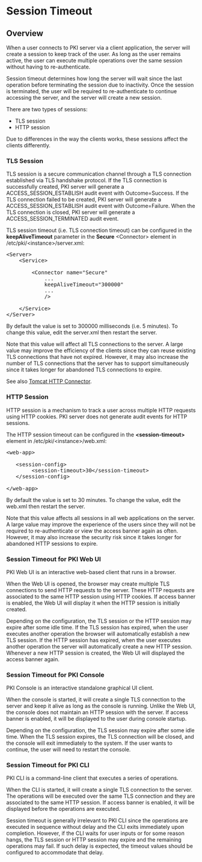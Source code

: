 Session Timeout
===============

## Overview

When a user connects to PKI server via a client application, the server will create a session to keep track of the user.
As long as the user remains active, the user can execute multiple operations over the same session without having to re-authenticate.

Session timeout determines how long the server will wait since the last operation before terminating the session due to inactivity.
Once the session is terminated, the user will be required to re-authenticate to continue accessing the server, and the server will create a new session.

There are two types of sessions:
* TLS session
* HTTP session

Due to differences in the way the clients works, these sessions affect the clients differently.

### TLS Session

TLS session is a secure communication channel through a TLS connection established via TLS handshake protocol.
If the TLS connection is successfully created, PKI server will generate a ACCESS_SESSION_ESTABLISH audit event with Outcome=Success.
If the TLS connection failed to be created, PKI server will generate a ACCESS_SESSION_ESTABLISH audit event with Outcome=Failure.
When the TLS connection is closed, PKI server will generate a ACCESS_SESSION_TERMINATED audit event.

TLS session timeout (i.e. TLS connection timeout) can be configured in the **keepAliveTimeout** parameter in the **Secure** &lt;Connector&gt; element in /etc/pki/&lt;instance&gt;/server.xml:

<pre>
&lt;Server&gt;
    &lt;Service&gt;

        &lt;Connector name="Secure"
            ...
            keepAliveTimeout="300000"
            ...
            /&gt;

    &lt;/Service&gt;
&lt;/Server&gt;
</pre>

By default the value is set to 300000 milliseconds (i.e. 5 minutes).
To change this value, edit the server.xml then restart the server.

Note that this value will affect all TLS connections to the server.
A large value may improve the efficiency of the clients since they can reuse existing TLS connections that have not expired.
However, it may also increase the number of TLS connections that the server has to support simultaneously since it takes longer for abandoned TLS connections to expire.

See also [Tomcat HTTP Connector](https://tomcat.apache.org/tomcat-8.5-doc/config/http.html).

### HTTP Session

HTTP session is a mechanism to track a user across multiple HTTP requests using HTTP cookies.
PKI server does not generate audit events for HTTP sessions.

The HTTP session timeout can be configured in the **&lt;session-timeout&gt;** element in /etc/pki/&lt;instance&gt;/web.xml:

<pre>
&lt;web-app&gt;

   &lt;session-config&gt;
        &lt;session-timeout&gt;30&lt;/session-timeout&gt;
   &lt;/session-config&gt;

&lt;/web-app&gt;
</pre>

By default the value is set to 30 minutes.
To change the value, edit the web.xml then restart the server.

Note that this value affects all sessions in all web applications on the server.
A large value may improve the experience of the users since they will not be required to re-authenticate or view the access banner again as often.
However, it may also increase the security risk since it takes longer for abandoned HTTP sessions to expire.

### Session Timeout for PKI Web UI

PKI Web UI is an interactive web-based client that runs in a browser.

When the Web UI is opened, the browser may create multiple TLS connections to send HTTP requests to the server.
These HTTP requests are associated to the same HTTP session using HTTP cookies.
If access banner is enabled, the Web UI will display it when the HTTP session is initially created.

Depending on the configuration, the TLS session or the HTTP session may expire after some idle time.
If the TLS session has expired, when the user executes another operation the browser will automatically establish a new TLS session.
If the HTTP session has expired, when the user executes another operation the server will automatically create a new HTTP session.
Whenever a new HTTP session is created, the Web UI will displayed the access banner again.

### Session Timeout for PKI Console

PKI Console is an interactive standalone graphical UI client.

When the console is started, it will create a single TLS connection to the server and keep it alive as long as the console is running.
Unlike the Web UI, the console does not maintain an HTTP session with the server.
If access banner is enabled, it will be displayed to the user during console startup.

Depending on the configuration, the TLS session may expire after some idle time.
When the TLS session expires, the TLS connection will be closed, and the console will exit immediately to the system.
If the user wants to continue, the user will need to restart the console.

### Session Timeout for PKI CLI

PKI CLI is a command-line client that executes a series of operations.

When the CLI is started, it will create a single TLS connection to the server.
The operations will be executed over the same TLS connection and they are associated to the same HTTP session.
If access banner is enabled, it will be displayed before the operations are executed.

Session timeout is generally irrelevant to PKI CLI since the operations are executed in sequence without delay and the CLI exits immediately upon completion.
However, if the CLI waits for user inputs or for some reason hangs, the TLS session or HTTP session may expire and the remaining operations may fail.
If such delay is expected, the timeout values should be configured to accommodate that delay.
